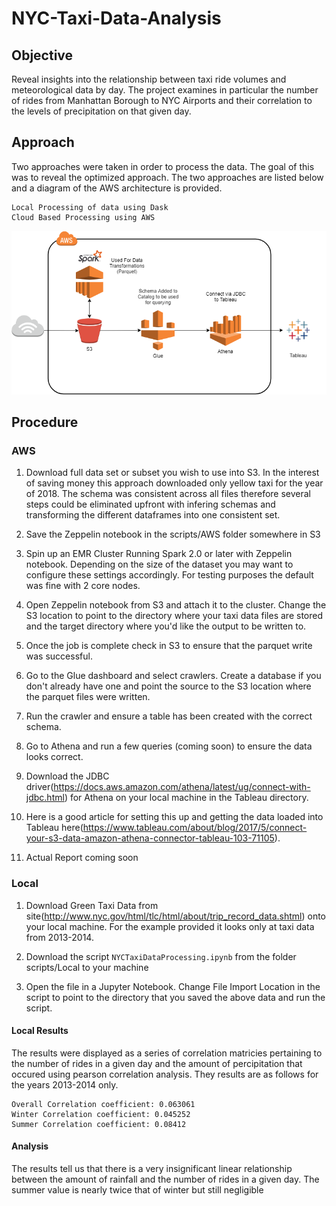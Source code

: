 # NYC-Taxi-Data-Analysis

## Objective
Reveal insights into the relationship between taxi ride volumes and meteorological data by day. The project examines in particular the number of rides from Manhattan Borough to NYC Airports and their correlation to the levels of precipitation on that given day.

## Approach
Two approaches were taken in order to process the data. The goal of this was to reveal the optimized approach. The two approaches are listed below and a diagram of the AWS architecture is provided. 
```
Local Processing of data using Dask
Cloud Based Processing using AWS
```
![alt text](/images/AWSResults/NYC_Taxi_Data.png)


## Procedure

### AWS
1. Download full data set or subset you wish to use into S3. In the interest of saving money this approach downloaded only yellow taxi for the year of 2018. The schema was consistent across all files therefore several steps could be eliminated upfront with infering schemas and transforming the different dataframes into one consistent set. 

2. Save the Zeppelin notebook in the scripts/AWS folder somewhere in S3

3. Spin up an EMR Cluster Running Spark 2.0 or later with Zeppelin notebook. Depending on the size of the dataset you may want to configure these settings accordingly. For testing purposes the default was fine with 2 core nodes. 

4. Open Zeppelin notebook from S3 and attach it to the cluster. Change the S3 location to point to the directory where your taxi data files are stored and the target directory where you'd like the output to be written to. 

5. Once the job is complete check in S3 to ensure that the parquet write was successful.

6. Go to the Glue dashboard and select crawlers. Create a database if you don't already have one and point the source to the S3 location where the parquet files were written.

7. Run the crawler and ensure a table has been created with the correct schema. 

8. Go to Athena and run a few queries (coming soon) to ensure the data looks correct. 

9. Download the JDBC driver(https://docs.aws.amazon.com/athena/latest/ug/connect-with-jdbc.html) for Athena on your local machine in the Tableau directory. 

10. Here is a good article for setting this up and getting the data loaded into Tableau here(https://www.tableau.com/about/blog/2017/5/connect-your-s3-data-amazon-athena-connector-tableau-103-71105).

11. Actual Report coming soon


### Local
1. Download Green Taxi Data from site(http://www.nyc.gov/html/tlc/html/about/trip_record_data.shtml) onto your local machine. For the example provided it looks only at taxi data from 2013-2014. 

2. Download the script `NYCTaxiDataProcessing.ipynb` from the folder scripts/Local to your machine

3. Open the file in a Jupyter Notebook. Change File Import Location in the script to point to the directory that you saved the above data and run the script. 


#### Local Results
The results were displayed as a series of correlation matricies pertaining to the number of rides in a given day and the amount of percipitation that occured using pearson correlation analysis. They results are as follows for the years 2013-2014 only.

```
Overall Correlation coefficient: 0.063061
Winter Correlation coefficient: 0.045252
Summer Correlation coefficient: 0.08412
```

#### Analysis
The results tell us that there is a very insignificant linear relationship between the amount of rainfall and the number of rides in a given day. The summer value is nearly twice that of winter but still negligible
